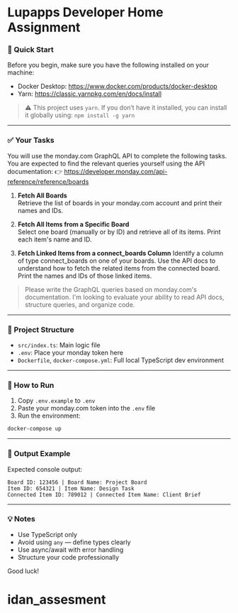 # Lupapps Developer Home Assignment

### 🚀 Quick Start

Before you begin, make sure you have the following installed on your machine:

- Docker Desktop: https://www.docker.com/products/docker-desktop
- Yarn: https://classic.yarnpkg.com/en/docs/install

> ⚠️ This project uses `yarn`. If you don’t have it installed, you can install it globally using:
> `npm install -g yarn`

---

### ✅ Your Tasks

You will use the monday.com GraphQL API to complete the following tasks. 
You are expected to find the relevant queries yourself using the API documentation:
👉 https://developer.monday.com/api-reference/reference/boards

1. **Fetch All Boards**  
   Retrieve the list of boards in your monday.com account and print their names and IDs.

2. **Fetch All Items from a Specific Board**  
   Select one board (manually or by ID) and retrieve all of its items. Print each item's name and ID.

3. **Fetch Linked Items from a connect_boards Column**
   Identify a column of type connect_boards on one of your boards.
   Use the API docs to understand how to fetch the related items from the connected board.
   Print the names and IDs of those linked items.


> Please write the GraphQL queries based on monday.com's documentation. I'm looking to evaluate your ability to read API docs, structure queries, and organize code.

---

### 📂 Project Structure

- `src/index.ts`: Main logic file
- `.env`: Place your monday token here
- `Dockerfile`, `docker-compose.yml`: Full local TypeScript dev environment

---

### 🧪 How to Run

1. Copy `.env.example` to `.env`
2. Paste your monday.com token into the `.env` file
3. Run the environment:
```bash
docker-compose up
```

---

### 📌 Output Example

Expected console output:
```
Board ID: 123456 | Board Name: Project Board
Item ID: 654321 | Item Name: Design Task
Connected Item ID: 789012 | Connected Item Name: Client Brief
```

---

### 💡 Notes

- Use TypeScript only
- Avoid using `any` — define types clearly
- Use async/await with error handling
- Structure your code professionally

Good luck!
# idan_assesment
